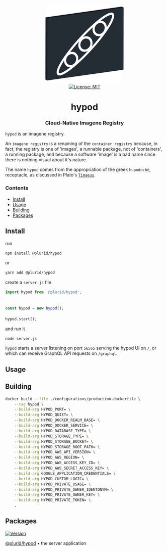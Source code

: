 <p align="center">
    <img src="https://raw.githubusercontent.com/plurid/hypod/master/about/identity/hypod-logo.png" height="250px">
    <br />
    <a target="_blank" href="https://github.com/plurid/hypod/blob/master/LICENSE">
        <img src="https://img.shields.io/badge/license-MIT-blue.svg?colorB=1380C3&style=for-the-badge" alt="License: MIT">
    </a>
</p>



<h1 align="center">
    hypod
</h1>


<h3 align="center">
    Cloud-Native Imagene Registry
</h1>



`hypod` is an imagene registry.

An `imagene registry` is a renaming of the `container registry` because, in fact, the registry is one of 'images', a runnable package, not of 'containers', a running package, and because a software 'image' is a bad name since there is nothing visual about it's nature.

The name `hypod` comes from the appropriation of the greek `hupodochê`, receptacle, as discussed in Plato's [`Timaeus`](https://plato.stanford.edu/entries/plato-timaeus/).



### Contents

+ [Install](#install)
+ [Usage](#usage)
+ [Building](#building)
+ [Packages](#packages)



## Install

run

``` bash
npm install @plurid/hypod
```

or

``` bash
yarn add @plurid/hypod
```

create a `server.js` file

``` typescript
import hypod from '@plurid/hypod';


const hypod = new hypod();

hypod.start();
```

and run it

``` bash
node server.js
```

`hypod` starts a server listening on port `56565` serving the hypod UI on `/`, or which can receive GraphQL API requests on `/graphql`.



## Usage



## Building

``` bash
docker build --file ./configurations/production.dockerfile \
    --tag hypod \
    --build-arg HYPOD_PORT= \
    --build-arg HYPOD_QUIET= \
    --build-arg HYPOD_DOCKER_REALM_BASE= \
    --build-arg HYPOD_DOCKER_SERVICE= \
    --build-arg HYPOD_DATABASE_TYPE= \
    --build-arg HYPOD_STORAGE_TYPE= \
    --build-arg HYPOD_STORAGE_BUCKET= \
    --build-arg HYPOD_STORAGE_ROOT_PATH= \
    --build-arg HYPOD_AWS_API_VERSION= \
    --build-arg HYPOD_AWS_REGION= \
    --build-arg HYPOD_AWS_ACCESS_KEY_ID= \
    --build-arg HYPOD_AWS_SECRET_ACCESS_KEY= \
    --build-arg GOOGLE_APPLICATION_CREDENTIALS= \
    --build-arg HYPOD_CUSTOM_LOGIC= \
    --build-arg HYPOD_PRIVATE_USAGE= \
    --build-arg HYPOD_PRIVATE_OWNER_IDENTONYM= \
    --build-arg HYPOD_PRIVATE_OWNER_KEY= \
    --build-arg HYPOD_PRIVATE_TOKEN= \
    .
```



## Packages


<a target="_blank" href="https://www.npmjs.com/package/@plurid/hypod">
    <img src="https://img.shields.io/npm/v/@plurid/hypod.svg?logo=npm&colorB=1380C3&style=for-the-badge" alt="Version">
</a>

[@plurid/hypod][hypod] • the server application

[hypod]: https://github.com/plurid/hypod/tree/master/packages/hypod
